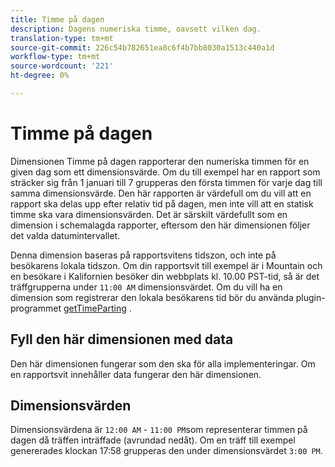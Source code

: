 ```yaml
---
title: Timme på dagen
description: Dagens numeriska timme, oavsett vilken dag.
translation-type: tm+mt
source-git-commit: 226c54b782651ea8c6f4b7bb8030a1513c440a1d
workflow-type: tm+mt
source-wordcount: '221'
ht-degree: 0%

---
```



# Timme på dagen

Dimensionen Timme på dagen rapporterar den numeriska timmen för en given dag som ett dimensionsvärde. Om du till exempel har en rapport som sträcker sig från 1 januari till 7 grupperas den första timmen för varje dag till samma dimensionsvärde. Den här rapporten är värdefull om du vill att en rapport ska delas upp efter relativ tid på dagen, men inte vill att en statisk timme ska vara dimensionsvärden. Det är särskilt värdefullt som en dimension i schemalagda rapporter, eftersom den här dimensionen följer det valda datumintervallet.

Denna dimension baseras på rapportsvitens tidszon, och inte på besökarens lokala tidszon. Om din rapportsvit till exempel är i Mountain och en besökare i Kalifornien besöker din webbplats kl. 10.00 PST-tid, så är det träffgrupperna under `11:00 AM` dimensionsvärdet. Om du vill ha en dimension som registrerar den lokala besökarens tid bör du använda plugin-programmet [getTimeParting](/help/implement/vars/plugins/gettimeparting.md) .

## Fyll den här dimensionen med data

Den här dimensionen fungerar som den ska för alla implementeringar. Om en rapportsvit innehåller data fungerar den här dimensionen.

## Dimensionsvärden

Dimensionsvärdena är `12:00 AM` - `11:00 PM`som representerar timmen på dagen då träffen inträffade (avrundad nedåt). Om en träff till exempel genererades klockan 17:58 grupperas den under dimensionsvärdet `3:00 PM`.
